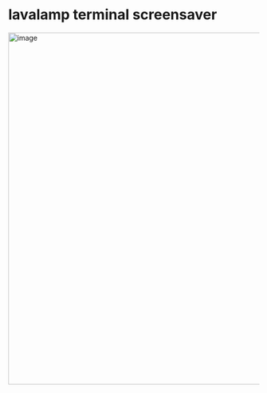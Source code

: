 # lavalamp terminal screensaver

<img width="1330" height="705" alt="image" src="https://github.com/user-attachments/assets/4e742101-974c-46bd-bf7e-98968e417925" />
